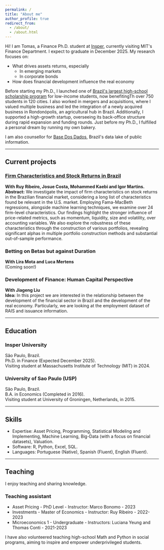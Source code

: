 ```yaml
---
permalink: /
title: "About me"
author_profile: true
redirect_from: 
  - /about/
  - /about.html
---
```


Hi! I am Tomas, a Finance Ph.D. student at [Insper](https://www.insper.edu.br), currently visiting MIT's Finance Department. I expect to graduate in December 2025. My research focuses on:

- What drives assets returns, especially
  - In emerging markets
  - In corporate bonds
- How does financial development influence the real economy

Before starting my Ph.D., I launched one of [Brazil's largest high-school scholarship program](https://www.institutosomos.org/somos-futuro/) for low-income students, now benefitingTh over 750 students in 120 cities. I also worked in mergers and acquisitions, where I valued multiple business and led the integration of a newly acquired business in Rondonópolis, an agricultural hub in Brazil. Additionally, I supported a high-growth startup, overseeing its back-office structure during rapid expansion and funding rounds. Just before my Ph.D., I fulfilled a personal dream by running my own bakery.  

I am also counsellor for [Base Dos Dados](https://basedosdados.org/), Brazil's data lake of public information.

---

## Current projects

### [Firm Characteristics and Stock Returns in Brazil](https://papers.ssrn.com/sol3/papers.cfm?abstract_id=4801117)

**With Ruy Ribeiro, Josue Costa, Mohammed Kaebi and Igor Martins.**  
**Abstract:** We investigate the impact of firm characteristics on stock returns in the Brazilian financial market, considering a long list of characteristics found be relevant in the U.S. market. Employing Fama-MacBeth regressions, alongside machine learning techniques, we examine over 24 firm-level characteristics. Our findings highlight the stronger influence of price-related metrics, such as momentum, liquidity, size and volatility, over accounting variables. We also explore the robustness of these characteristics through the construction of various portfolios, revealing significant alphas in multiple portfolio construction methods and substantial out-of-sample performance.

### Betting on Betas but against Duration

**With Lira Mota and Luca Mertens**  
(Coming soon!)

### Development of Finance: Human Capital Perspective

**With Jiageng Liu**  
**Idea:** In this project we are interested in the relationship between the development of the financial sector in Brazil and the development of the real economy. Particularly, we are looking at the employment dataset of RAIS and issuance information.

---

## Education

### Insper University

São Paulo, Brazil.  
Ph.D. in Finance (Expected December 2025).  
Visiting student at Massachusetts Institute of Technology (MIT) in 2024.  

### University of Sao Paulo (USP)

São Paulo, Brazil.  
B.A. in Economics (Completed in 2016).  
Visiting student at University of Groningen, Netherlands, in 2015.

---

## Skills

* Expertise: Asset Pricing, Programming, Statistical Modeling and Implementing, Machine Learning, Big-Data (with a focus on financial datasets), Valuation.  
* Software: R, Python, Excel, SQL.  
* Languages: Portuguese (Native), Spanish (Fluent), English (Fluent).

---

## Teaching

I enjoy teaching and sharing knowledge.

### Teaching assistant

- Asset Pricing - PhD Level - Instructor: Marco Bonomo - 2023
- Investments - Master of Economics - Instructor: Ruy Ribeiro - 2022-2023
- Microeconomics 1 - Undergraduate - Instructors: Luciana Yeung and Thomas Conti - 2021-2023

I  have also volunteered teaching high-school Math and Python in social programs, aiming to inspire and empower underprivileged students.